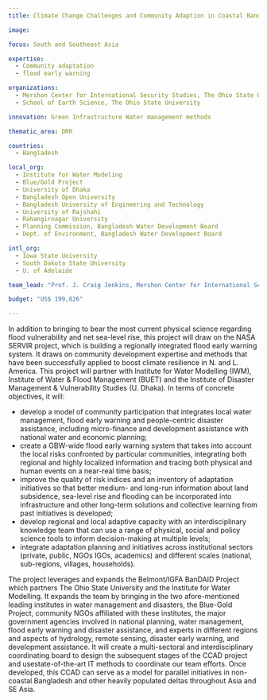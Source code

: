 ```yaml
---
title: Climate Change Challenges and Community Adaption in Coastal Bangladesh (CCAD)

image: 

focus: South and Southeast Asia

expertise:
  - Community adaptation
  - flood early warning

organizations:
  - Mershon Center for International Security Studies, The Ohio State University
  - School of Earth Science, The Ohio State University

innovation: Green Infrastructure Water management methods

thematic_area: DRR

countries: 
  - Bangladesh

local_org: 
  - Institute for Water Modeling
  - Blue/Gold Project
  - University of Dhaka
  - Bangladesh Open University
  - Bangladesh University of Engineering and Technology
  - University of Rajshahi
  - Rahangirnagar University
  - Planning Commission, Bangladesh Water Development Board
  - Dept. of Environment, Bangladesh Water Development Board

intl_org:
  - Iowa State University
  - South Dakota State University
  - U. of Adelaide

team_lead: "Prof. J. Craig Jenkins, Mershon Center for International Security, Ohio State University, USA"

budget: "US$ 199,826"

---
```


In addition to bringing to bear the most current physical science regarding flood vulnerability and net sea-level rise, this project will draw on the NASA SERVIR project, which is building a regionally integrated flood early warning system. It draws on community development expertise and methods that have been successfully applied to boost climate resilience in N. and L. America. This project will partner with Institute for Water Modelling (IWM), Institute of Water & Flood Management (BUET) and the Institute of Disaster Management & Vulnerability Studies (U. Dhaka). In terms of concrete objectives, it will:

- develop a model of community participation that integrates local water management, flood early warning and people-centric disaster assistance, including micro-finance and development assistance with national water and economic planning;
- create a GBW-wide flood early warning system that takes into account the local risks confronted by particular communities, integrating both regional and highly localized information and tracing both physical and human events on a near-real time basis;
- improve the quality of risk indices and an inventory of adaptation initiatives so that better medium- and long-run information about land subsidence, sea-level rise and flooding can be incorporated into infrastructure and other long-term solutions and collective learning from past initiatives is developed;
- develop regional and local adaptive capacity with an interdisciplinary knowledge team that can use a range of physical, social and policy science tools to inform decision-making at multiple levels;
- integrate adaptation planning and initiatives across institutional sectors (private, public, NGOs IGOs, academics) and different scales (national, sub-regions, villages, households).

The project leverages and expands the Belmont/IGFA BanDAID Project which partners The Ohio State University and the Institute for Water Modelling. It expands the team by bringing in the two afore-mentioned leading institutes in water management and disasters, the Blue-Gold Project, community NGOs affiliated with these institutes, the major government agencies involved in national planning, water management, flood early warning and disaster assistance, and experts in different regions and aspects of hydrology, remote sensing, disaster early warning, and development assistance. It will create a multi-sectoral and interdisciplinary coordinating board to design the subsequent stages of the CCAD project and usestate-of-the-art IT methods to coordinate our team efforts. Once developed, this CCAD can serve as a model for parallel initiatives in non-coastal Bangladesh and other heavily populated deltas throughout Asia and SE Asia.

